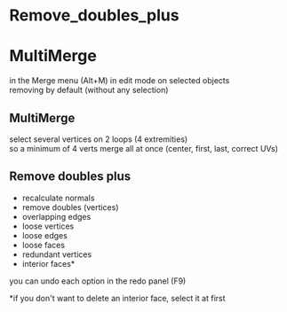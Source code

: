 # Remove_doubles_plus  
# MultiMerge 

in the Merge menu (Alt+M) 
in edit mode on selected objects    
removing by default (without any selection)  

## MultiMerge 
select several vertices on 2 loops (4 extremities)  
so a minimum of 4 verts 
merge all at once (center, first, last, correct UVs) 

## Remove doubles plus 
- recalculate normals 
- remove doubles (vertices) 
- overlapping edges 
- loose vertices 
- loose edges 
- loose faces 
- redundant vertices 
- interior faces*  

you can undo each option in the redo panel (F9) 

*if you don't want to delete an interior face, select it at first 
